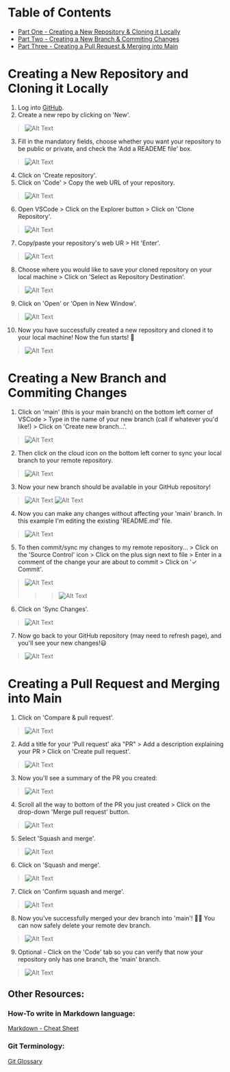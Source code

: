 # Table of Contents
- [Part One - Creating a New Repository & Cloning it Locally](#creating-a-new-repository-and-cloning-it-locally)
- [Part Two - Creating a New Branch & Commiting Changes](#creating-a-new-branch-and-commiting-changes)
- [Part Three - Creating a Pull Request & Merging into Main](#creating-a-pull-request-and-merging-into-main)

# Creating a New Repository and Cloning it Locally

1. Log into [GitHub](https://www.github.com).
2. Create a new repo by clicking on 'New'.
> ![Alt Text](./.images/1.png)
3. Fill in the mandatory fields, choose whether you want your repository to be public or private, and check the 'Add a READEME file' box.
> ![Alt Text](./.images/2.png)
4. Click on 'Create repository'.
5. Click on 'Code' > Copy the web URL of your repository.
> ![Alt Text](./.images/3.png)
6. Open VSCode > Click on the Explorer button > Click on 'Clone Repository'.
> ![Alt Text](./.images/4.png)
7. Copy/paste your repository's web UR > Hit 'Enter'.
> ![Alt Text](./.images/6.png)
8. Choose where you would like to save your cloned repository on your local machine > Click on 'Select as Repository Destination'.
> ![Alt Text](./.images/7.png)
9. Click on 'Open' or 'Open in New Window'.
> ![Alt Text](./.images/8.png)
10. Now you have successfully created a new repository and cloned it to your local machine! Now the fun starts! 🤩
> ![Alt Text](./.images/9.png)

# Creating a New Branch and Commiting Changes

1. Click on 'main' (this is your main branch) on the bottom left corner of VSCode > Type in the name of your new branch (call if whatever you'd like!) > Click on 'Create new branch...'.
> ![Alt Text](./.images/10.png)
2. Then click on the cloud icon on the bottom left corner to sync your local branch to your remote repository.
> ![Alt Text](./.images/11.png)
3. Now your new branch should be available in your GitHub repository! 
> ![Alt Text](./.images/12.png)
> ![Alt Text](./.images/13.png)
4. Now you can make any changes without affecting your 'main' branch. In this example I'm editing the existing 'README.md' file.
> ![Alt Text](./.images/14.png)
5. To then commit/sync my changes to my remote repository... > Click on the 'Source Control' icon > Click on the plus sign next to file > Enter in a comment of the change your are about to commit > Click on '✓ Commit'.
> ![Alt Text](./.images/15-new.png)
>> > ![Alt Text](./.images/16-new.png)
6. Click on 'Sync Changes'.
> ![Alt Text](./.images/17-new.png)
7. Now go back to your GitHub repository (may need to refresh page), and you'll see your new changes!😃
> ![Alt Text](./.images/20.png)

# Creating a Pull Request and Merging into Main
1. Click on 'Compare & pull request'.
> ![Alt Text](./.images/21.png)
2. Add a title for your 'Pull request' aka "PR" > Add a description explaining your PR > Click on 'Create pull request'.
> ![Alt Text](./.images/22.png)
3. Now you'll see a summary of the PR you created:
> ![Alt Text](./.images/23.png)
4. Scroll all the way to bottom of the PR you just created > Click on the drop-down 'Merge pull request' button. 
> ![Alt Text](./.images/24.png)
5. Select 'Squash and merge'.
> ![Alt Text](./.images/25.png)
6. Click on 'Squash and merge'.
> ![Alt Text](./.images/26.png)
7. Click on 'Confirm squash and merge'.
> ![Alt Text](./.images/27.png)
8. Now you've successfully merged your dev branch into 'main'! 🙌🏼 You can now safely delete your remote dev branch.
> ![Alt Text](./.images/28.png)
9. Optional - Click on the 'Code' tab so you can verify that now your repository only has one branch, the 'main' branch.
> ![Alt Text](./.images/29.png)

## Other Resources:

### How-To write in Markdown language:
[Markdown - Cheat Sheet](https://www.markdownguide.org/cheat-sheet/)

### Git Terminology:
[Git Glossary](https://git-scm.com/docs/gitglossary)